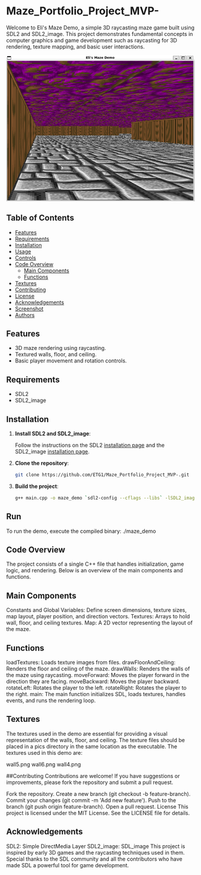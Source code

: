 # Maze_Portfolio_Project_MVP-
Welcome to Eli's Maze Demo, a simple 3D raycasting maze game built using SDL2 and SDL2_image. This project demonstrates fundamental concepts in computer graphics and game development such as raycasting for 3D rendering, texture mapping, and basic user interactions.

![Screenshot](pics/mazedemo2.png)

## Table of Contents
- [Features](#features)
- [Requirements](#requirements)
- [Installation](#installation)
- [Usage](#usage)
- [Controls](#controls)
- [Code Overview](#code-overview)
  - [Main Components](#main-components)
  - [Functions](#functions)
- [Textures](#textures)
- [Contributing](#contributing)
- [License](#license)
- [Acknowledgements](#acknowledgements)
- [Screenshot](#screenshot)
- [Authors](#authors)

## Features
- 3D maze rendering using raycasting.
- Textured walls, floor, and ceiling.
- Basic player movement and rotation controls.

## Requirements
- SDL2
- SDL2_image

## Installation
1. **Install SDL2 and SDL2_image**:

   Follow the instructions on the SDL2 [installation page](https://wiki.libsdl.org/Installation) and the SDL2_image [installation page](https://www.libsdl.org/projects/SDL_image/).

2. **Clone the repository**:

   ```sh
   git clone https://github.com/ETG1/Maze_Portfolio_Project_MVP-.git

3. **Build the project**:

   ```sh
   g++ main.cpp -o maze_demo `sdl2-config --cflags --libs` -lSDL2_image

## Run
To run the demo, execute the compiled binary:
   ./maze_demo

## Code Overview
The project consists of a single C++ file that handles initialization, game logic, and rendering. Below is an overview of the main components and functions.

## Main Components
Constants and Global Variables: Define screen dimensions, texture sizes, map layout, player position, and direction vectors.
Textures: Arrays to hold wall, floor, and ceiling textures.
Map: A 2D vector representing the layout of the maze.

## Functions
loadTextures: Loads texture images from files.
drawFloorAndCeiling: Renders the floor and ceiling of the maze.
drawWalls: Renders the walls of the maze using raycasting.
moveForward: Moves the player forward in the direction they are facing.
moveBackward: Moves the player backward.
rotateLeft: Rotates the player to the left.
rotateRight: Rotates the player to the right.
main: The main function initializes SDL, loads textures, handles events, and runs the rendering loop.

## Textures
The textures used in the demo are essential for providing a visual representation of the walls, floor, and ceiling. The texture files should be placed in a pics directory in the same location as the executable. The textures used in this demo are:

wall5.png
wall6.png
wall4.png

##Contributing
Contributions are welcome! If you have suggestions or improvements, please fork the repository and submit a pull request.

Fork the repository.
Create a new branch (git checkout -b feature-branch).
Commit your changes (git commit -m 'Add new feature').
Push to the branch (git push origin feature-branch).
Open a pull request.
License
This project is licensed under the MIT License. See the LICENSE file for details.

## Acknowledgements
SDL2: Simple DirectMedia Layer
SDL2_image: SDL_image
This project is inspired by early 3D games and the raycasting techniques used in them. Special thanks to the SDL community and all the contributors who have made SDL a powerful tool for game development.
